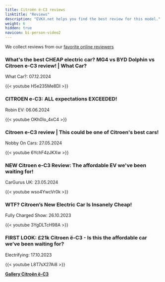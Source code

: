 ```yaml
---
title: Citroën ë-C3 reviews
linktitle: "Reviews"
description: "EVKX.net helps you find the best review for this model."
weight: 6
hidden: true
navicon: bi-person-video2
---
```

We collect reviews from our [favorite online reviewers](../../../../../guides/evreviewers/)

<div class="container text-center shadow p-2 pe-4 mb-5 bg-body-tertiary rounded border">
<h3>What's the best CHEAP electric car? MG4 vs BYD Dolphin vs Citroen e-C3 review! | What Car?</h3>
<p>What Car?: 07.12.2024</p>

{{< youtube H5e235Me8DI >}}

</div>
<div class="container text-center shadow p-2 pe-4 mb-5 bg-body-tertiary rounded border">
<h3>CITROEN e-C3: ALL expectations EXCEEDED!</h3>
<p>Robin EV: 06.06.2024</p>

{{< youtube OKh0Io_4xC4 >}}

</div>
<div class="container text-center shadow p-2 pe-4 mb-5 bg-body-tertiary rounded border">
<h3>Citroen e-C3 review | This could be one of Citroen's best cars!</h3>
<p>Nobby On Cars: 27.05.2024</p>

{{< youtube 6YchF4zJKXw >}}

</div>
<div class="container text-center shadow p-2 pe-4 mb-5 bg-body-tertiary rounded border">
<h3>NEW Citroen e-C3 Review: The affordable EV we've been waiting for!</h3>
<p>CarGurus UK: 23.05.2024</p>

{{< youtube wso4YwcVr0k >}}

</div>
<div class="container text-center shadow p-2 pe-4 mb-5 bg-body-tertiary rounded border">
<h3>WTF? Citroen’s New Electric Car Is Insanely Cheap!</h3>
<p>Fully Charged Show: 26.10.2023</p>

{{< youtube 3YgDLTcH98A >}}

</div>
<div class="container text-center shadow p-2 pe-4 mb-5 bg-body-tertiary rounded border">
<h3>FIRST LOOK: £21k Citroen ë-C3 - Is this the affordable car we’ve been waiting for?</h3>
<p>Electrifying: 17.10.2023</p>

{{< youtube L8T7sX27Ai8 >}}

</div>
<div class="mt-3 mb-3">
<a href="../gallery/" class="text-decoration-none text-black">
<strong><i class="bi-arrow-left"></i>Gallery  </strong>
</a>
<a href="../" class="text-decoration-none text-black float-end">
<strong>Citroën ë-C3 <i class="bi-arrow-right"></i></strong>
</a>
</div>
